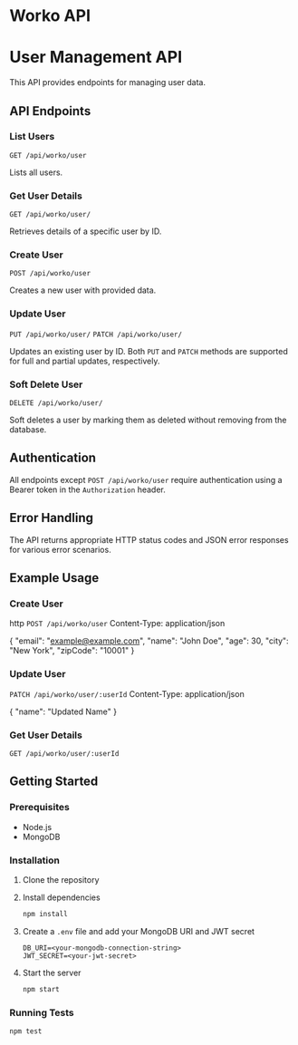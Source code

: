 # Worko API

# User Management API

This API provides endpoints for managing user data.

## API Endpoints

### List Users

```GET /api/worko/user```

Lists all users.

### Get User Details

```GET /api/worko/user/```

Retrieves details of a specific user by ID.

### Create User

```POST /api/worko/user```

Creates a new user with provided data.

### Update User

```PUT /api/worko/user/```
```PATCH /api/worko/user/```

Updates an existing user by ID. Both `PUT` and `PATCH` methods are supported for full and partial updates, respectively.

### Soft Delete User

```DELETE /api/worko/user/```

Soft deletes a user by marking them as deleted without removing from the database.

## Authentication

All endpoints except `POST /api/worko/user` require authentication using a Bearer token in the `Authorization` header.

## Error Handling

The API returns appropriate HTTP status codes and JSON error responses for various error scenarios.

## Example Usage

### Create User

http
```POST /api/worko/user```
Content-Type: application/json

{
  "email": "example@example.com",
  "name": "John Doe",
  "age": 30,
  "city": "New York",
  "zipCode": "10001"
}

### Update User

```PATCH /api/worko/user/:userId```
Content-Type: application/json

{
  "name": "Updated Name"
}

### Get User Details

```GET /api/worko/user/:userId```



## Getting Started

### Prerequisites

- Node.js
- MongoDB

### Installation

1. Clone the repository
2. Install dependencies

    ```bash
    npm install
    ```

3. Create a `.env` file and add your MongoDB URI and JWT secret

    ```env
    DB_URI=<your-mongodb-connection-string>
    JWT_SECRET=<your-jwt-secret>
    ```

4. Start the server

    ```bash
    npm start
    ```

### Running Tests

```bash
npm test
